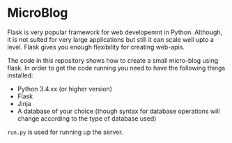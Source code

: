 # MicroBlog

Flask is very popular framework for web developemnt in Python. Although, it is not suited for very large applications but still it can scale well upto a level. Flask gives you enough flexibility for creating web-apis.

The code in this repository shows how to create a small micro-blog using flask. In order to get the code running you need to have the following things installed:
* Python 3.4.xx (or higher version)
* Flask
* Jinja
* A database of your choice (though syntax for database operations will change according to the type of database used)

`run.py` is used for running up the server.  
